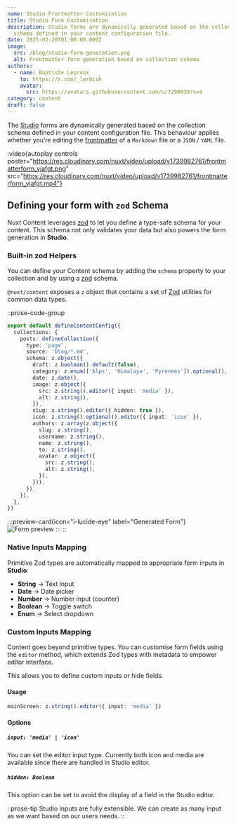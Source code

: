 ```yaml
---
name: Studio Frontmatter Customization
title: Studio Form Customisation
description: Studio forms are dynamically generated based on the collection
  schema defined in your content configuration file.
date: 2025-02-20T01:00:00.000Z
image:
  src: /blog/studio-form-generation.png
  alt: Frontmatter form generation based on collection schema
authors:
  - name: Baptiste Leproux
    to: https://x.com/_larbish
    avatar:
      src: https://avatars.githubusercontent.com/u/7290030?v=4
category: content
draft: false
---
```


The [Studio](https://nuxt.studio) forms are dynamically generated based on the collection schema defined in your content configuration file. This behaviour applies whether you’re editing the [frontmatter](/docs/files/markdown#frontmatter) of a `Markdown` file or a `JSON` / `YAML` file.

:video{autoplay controls poster="https://res.cloudinary.com/nuxt/video/upload/v1739982761/frontmatterform_yjafgt.png" src="https://res.cloudinary.com/nuxt/video/upload/v1739982761/frontmatterform_yjafgt.mp4"}

## **Defining your form with** `zod` Schema

Nuxt Content leverages [zod](https://github.com/colinhacks/zod) to let you define a type-safe schema for your content. This schema not only validates your data but also powers the form generation in **Studio**.

### **Built-in zod Helpers**

You can define your Content schema by adding the `schema` property to your collection and by using a [zod](https://github.com/colinhacks/zod) schema.

`@nuxt/content` exposes a `z` object that contains a set of [Zod](/) utilities for common data types.

::prose-code-group
```ts [content.config.ts]
export default defineContentConfig({
  collections: {
    posts: defineCollection({
      type: 'page',
      source: 'blog/*.md',
      schema: z.object({
        draft: z.boolean().default(false),
        category: z.enum(['Alps', 'Himalaya', 'Pyrenees']).optional(),
        date: z.date(),
        image: z.object({
          src: z.string().editor({ input: 'media' }),
          alt: z.string(),
        }),
        slug: z.string().editor({ hidden: true }),
        icon: z.string().optional().editor({ input: 'icon' }),
        authors: z.array(z.object({
          slug: z.string(),
          username: z.string(),
          name: z.string(),
          to: z.string(),
          avatar: z.object({
            src: z.string(),
            alt: z.string(),
          }),
        })),
      }),
    }),
  },
})    
```

  :::preview-card{icon="i-lucide-eye" label="Generated Form"}
  ![Form preview](/blog/generated-form.png)
  :::
::

### **Native Inputs Mapping**

Primitive Zod types are automatically mapped to appropriate form inputs in **Studio**:

- **String** → Text input
- **Date** → Date picker
- **Number** → Number input (counter)
- **Boolean** → Toggle switch
- **Enum** → Select dropdown

### Custom Inputs Mapping

Content goes beyond primitive types. You can customise form fields using the `editor` method, which extends Zod types with metadata to empower editor interface.

This allows you to define custom inputs or hide fields.

#### Usage

```ts [content.config.ts]
mainScreen: z.string().editor({ input: 'media' })
```

#### Options

##### `input: 'media' | 'icon'`

You can set the editor input type. Currently both icon and media are available since there are handled in Studio editor.

##### `hidden: Boolean`

This option can be set to avoid the display of a field in the Studio editor.

::prose-tip
Studio inputs are fully extensible. We can create as many input as we want based on our users needs.
::
